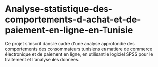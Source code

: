 # Analyse-statistique-des-comportements-d-achat-et-de-paiement-en-ligne-en-Tunisie
Ce projet s'inscrit dans le cadre d'une analyse approfondie des comportements des consommateurs tunisiens en matière de commerce électronique et de paiement en ligne, en utilisant le logiciel SPSS pour le traitement et l'analyse des données.
